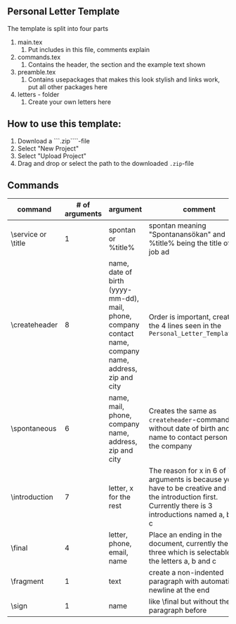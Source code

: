 ## Personal Letter Template
The template is split into four parts
1. main.tex
    1. Put includes in this file, comments explain
1. commands.tex
    1. Contains the header, the section and the example text shown
1. preamble.tex
    1. Contains usepackages that makes this look stylish and links work, put all other packages here
1. letters - folder
    1. Create your own letters here

## How to use this template:
1. Download a ```.zip````-file
1. Select "New Project"
1. Select "Upload Project"
1. Drag and drop or select the path to the downloaded ```.zip```-file

## Commands
command | # of arguments | argument | comment
--------|----------------|----------|--------
\\service or \\title | 1 | spontan or %title% | spontan meaning "Spontanansökan" and %title% being the title of the job ad
\\createheader | 8 | name, date of birth (yyyy-mm-dd), mail, phone, company contact name, company name, address, zip and city | Order is important, creates the 4 lines seen in the ```Personal_Letter_Template.pdf```
\\spontaneous | 6 | name, mail, phone, company name, address, zip and city | Creates the same as ```createheader```-command but without date of birth and name to contact person on the company
\\introduction | 7 | letter, x for the rest | The reason for x in 6 of 7 arguments is because you have to be creative and see the introduction first. Currently there is 3 introductions named a, b and c
\\final | 4 | letter, phone, email, name | Place an ending in the document, currently there are three which is selectable with the letters a, b and c
\\fragment | 1 | text | create a non-indented paragraph with automatic newline at the end
\\sign | 1 | name | like \\final but without the paragraph before
